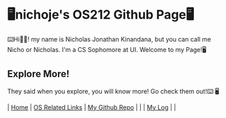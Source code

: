 
# 🖥nichoje's OS212 Github Page🖥
⌨️Hi🤚🏽! my name is Nicholas Jonathan Kinandana, but you can call me Nicho or Nicholas. I'm a CS Sophomore at UI. Welcome to my Page!🖥

## Explore More!
They said when you explore, you will know more! Go check them out!⌨️ 🖥

| [Home](https://nichoje.github.io/os212/) | [OS Related Links](links.md) | [My Github Repo](https://github.com/nichoje/os212) |
| | [My Log](https://nichoje.github.io/os212/TXT/mylog.txt) | |




